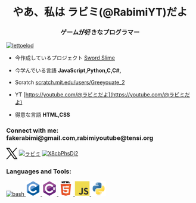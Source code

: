 <h1 align="center">やあ、私は ラビミ(@RabimiYT)だよ</h1>
<h3 align="center">ゲームが好きなプログラマー</h3>

<p align="left"> <a href="https://twitter.com/lettoelod" target="blank"><img src="https://img.shields.io/twitter/follow/lettoelod?logo=twitter&style=for-the-badge" alt="lettoelod" /></a> </p>

- 今作成しているプロジェクト [Sword Slime](https://github.com/Sword-Slime/Sword-Slime.github.io)

- 今学んでいる言語 **JavaScript,Python,C,C#,**

- Scratch [scratch.mit.edu/users/Greeyouate_2](scratch.mit.edu/users/Greeyouate_2)

- YT [https://youtube.com/@ラビミだよ](https://youtube.com/@ラビミだよ)

- 得意な言語 **HTML,CSS**


<h3 align="left">Connect with me: fakerabimi@gmail.com,rabimiyoutube@tensi.org</h3>
<p align="left">
<a href="https://twitter.com/lettoelod" target="blank"><img align="center" src="logo-black.png" alt="lettoelod" height="30" width="30" /></a>
<a href="https://www.youtube.com/c/ラビミ" target="blank"><img align="center" src="https://raw.githubusercontent.com/rahuldkjain/github-profile-readme-generator/master/src/images/icons/Social/youtube.svg" alt="ラビミ" height="30" width="40" /></a>
<a href="https://discord.gg/X8cbPhsDj2" target="blank"><img align="center" src="https://cdn.worldvectorlogo.com/logos/discord-6.svg" alt="X8cbPhsDj2" height="30" width="40" /></a>
</p>

<h3 align="left">Languages and Tools:</h3>
<p align="left"> <a href="https://www.gnu.org/software/bash/" target="_blank" rel="noreferrer"> <img src="https://www.vectorlogo.zone/logos/gnu_bash/gnu_bash-icon.svg" alt="bash" width="40" height="40"/> </a> <a href="https://www.cprogramming.com/" target="_blank" rel="noreferrer"> <img src="https://raw.githubusercontent.com/devicons/devicon/master/icons/c/c-original.svg" alt="c" width="40" height="40"/> </a> <a href="https://www.w3schools.com/cs/" target="_blank" rel="noreferrer"> <img src="https://raw.githubusercontent.com/devicons/devicon/master/icons/csharp/csharp-original.svg" alt="csharp" width="40" height="40"/> </a> <a href="https://www.w3.org/html/" target="_blank" rel="noreferrer"> <img src="https://raw.githubusercontent.com/devicons/devicon/master/icons/html5/html5-original-wordmark.svg" alt="html5" width="40" height="40"/> </a> <a href="https://developer.mozilla.org/en-US/docs/Web/JavaScript" target="_blank" rel="noreferrer"> <img src="https://raw.githubusercontent.com/devicons/devicon/master/icons/javascript/javascript-original.svg" alt="javascript" width="40" height="40"/> </a> <a href="https://www.python.org" target="_blank" rel="noreferrer"> <img src="https://raw.githubusercontent.com/devicons/devicon/master/icons/python/python-original.svg" alt="python" width="40" height="40"/> </a> </p>
